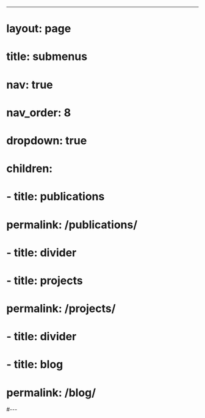 ---
# layout: page
# title: submenus
# nav: true
# nav_order: 8
# dropdown: true
# children:
#    - title: publications
#      permalink: /publications/
#    - title: divider
#    - title: projects
#      permalink: /projects/
#    - title: divider
#    - title: blog
#      permalink: /blog/
#---